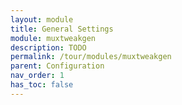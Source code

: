 ```yaml
---
layout: module
title: General Settings
module: muxtweakgen
description: TODO
permalink: /tour/modules/muxtweakgen
parent: Configuration
nav_order: 1
has_toc: false
---
```

